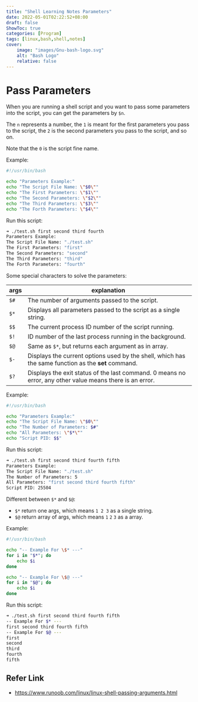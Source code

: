 ```yaml
---
title: "Shell Learning Notes Parameters"
date: 2022-05-01T02:22:52+08:00
draft: false
ShowToc: true
categories: [Program]
tags: [linux,bash,shell,notes]
cover:
    image: "images/Gnu-bash-logo.svg"
    alt: "Bash Logo"
    relative: false
---
```

# Pass Parameters

When you are running a shell script and you want to pass some parameters into the script, you can get the parameters by `$n`.

The `n` represents a number, the `1` is meant for the first parameters you pass to the script, the `2` is the second parameters you pass to the script, and so on.

Note that the `0` is the script fine name.

Example:

```bash
#!/usr/bin/bash

echo "Parameters Example:"
echo "The Script File Name: \"$0\""
echo "The First Parameters: \"$1\""
echo "The Second Parameters: \"$2\""
echo "The Third Parameters: \"$3\""
echo "The Forth Parameters: \"$4\""
```

Run this script:

```bash
➜ ./test.sh first second third fourth
Parameters Example:
The Script File Name: "./test.sh"
The First Parameters: "first"
The Second Parameters: "second"
The Third Parameters: "third"
The Forth Parameters: "fourth"
```

Some special characters to solve the parameters:

| args | explanation                                                  |
| ---- | ------------------------------------------------------------ |
| `$#` | The number of arguments passed to the script.                |
| `$*` | Displays all parameters passed to the script as a single string. |
| `$$` | The current process ID number of the script running.         |
| `$!` | ID number of the last process running in the background.     |
| `$@` | Same as `$*`, but returns each argument as in array.         |
| `$-` | Displays the current options used by the shell, which has the same function as the **set** command. |
| `$?` | Displays the exit status of the last command. 0 means no error, any other value means there is an error. |

Example:

```bash
#!/usr/bin/bash

echo "Parameters Example:"
echo "The Script File Name: \"$0\""
echo "The Number of Parameters: $#"
echo "All Parameters: \"$*\""
echo "Script PID: $$"
```

Run this script:

```bash
➜ ./test.sh first second third fourth fifth
Parameters Example:
The Script File Name: "./test.sh"
The Number of Parameters: 5
All Parameters: "first second third fourth fifth"
Script PID: 25504
```

Different between `$*` and `$@`:

- `$*` return one args, which means `1 2 3` as a single string.
- `$@` return array of args, which means `1` `2` `3` as a array.

Example:

```bash
#!/usr/bin/bash

echo "-- Example For \$* ---"
for i in "$*"; do
    echo $i
done

echo "-- Example For \$@ ---"
for i in "$@"; do
    echo $i
done
```

Run this script:

```bash
➜ ./test.sh first second third fourth fifth
-- Example For $* ---
first second third fourth fifth
-- Example For $@ ---
first
second
third
fourth
fifth
```

## Refer Link

- <https://www.runoob.com/linux/linux-shell-passing-arguments.html>
